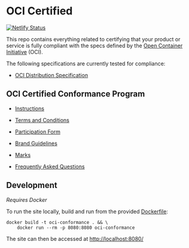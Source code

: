 # OCI Certified

[![Netlify Status](https://api.netlify.com/api/v1/badges/3e16a8a1-e338-4050-a39d-426b33f5292a/deploy-status)](https://app.netlify.com/sites/oci-conformance/deploys)

This repo contains everything related to certifying that your product or service
is fully compliant with the specs defined by the [Open Container Initiative](https://www.opencontainers.org/) (OCI).

The following specifications are currently tested for compliance:

- [OCI Distribution Specification](https://github.com/opencontainers/distribution-spec)

## OCI Certified Conformance Program

* [Instructions](instructions.md)

* [Terms and Conditions](./terms-conditions/OCI_Certified_Terms.md)

* [Participation Form](./participation-form/OCI_Certified_Form.md)

* [Brand Guidelines](OCI-certified-brand-guide-v1.pdf)

* [Marks](https://github.com/opencontainers/artwork/tree/master/certified)

* [Frequently Asked Questions](faq.md)

## Development

*Requires Docker*

To run the site locally, build and run from the provided [Dockerfile](./Dockerfile):
```
docker build -t oci-conformance . && \
    docker run --rm -p 8080:8080 oci-conformance
```

The site can then be accessed at [http://localhost:8080/](http://localhost:8080/)
